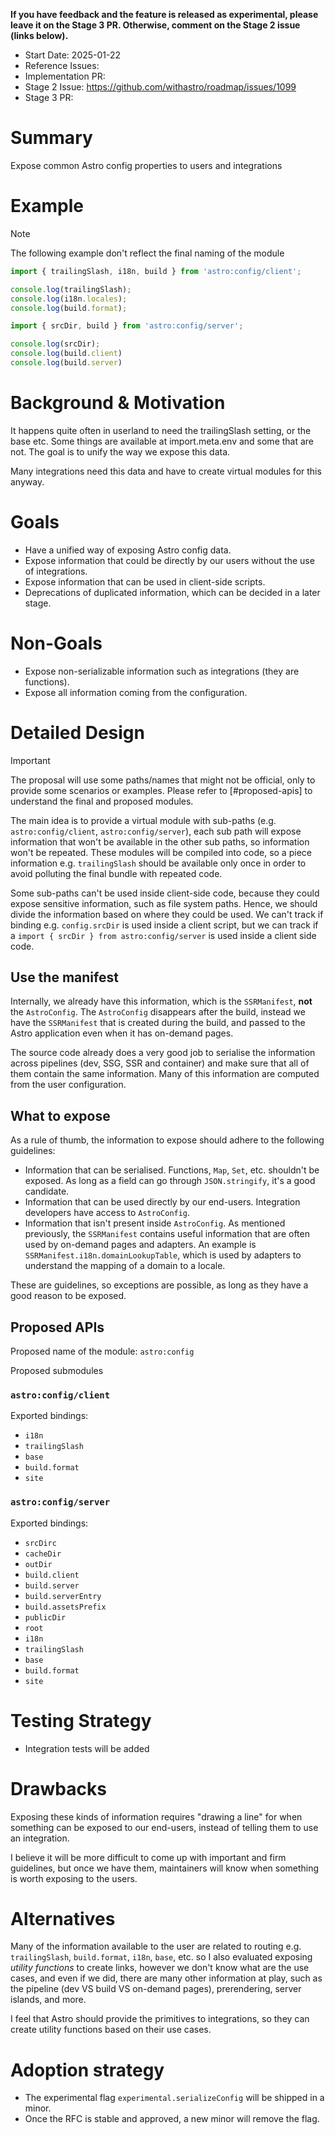 <!--
  Note: You are probably looking for `stage-1--discussion-template.md`!
  This template is reserved for anyone championing an already-approved proposal.

  Community members who would like to propose an idea or feature should begin
  by creating a GitHub Discussion. See the repo README.md for more info.

  To use this template: create a new, empty file in the repo under `proposals/${ID}.md`.
  Replace `${ID}` with the official accepted proposal ID, found in the GitHub Issue
  of the accepted proposal.
-->

**If you have feedback and the feature is released as experimental, please leave it on the Stage 3 PR. Otherwise, comment on the Stage 2 issue (links below).**

- Start Date: 2025-01-22
- Reference Issues: 
- Implementation PR: 
- Stage 2 Issue: https://github.com/withastro/roadmap/issues/1099
- Stage 3 PR:

# Summary

Expose common Astro config properties to users and integrations

# Example

> [!NOTE]
> The following example don't reflect the final naming of the module 

```js
import { trailingSlash, i18n, build } from 'astro:config/client';

console.log(trailingSlash);
console.log(i18n.locales);
console.log(build.format);
```

```js
import { srcDir, build } from 'astro:config/server';

console.log(srcDir);
console.log(build.client)
console.log(build.server)
```

# Background & Motivation

It happens quite often in userland to need the trailingSlash setting, or the base etc. Some things are available at import.meta.env and some that are not. The goal is to unify the way we expose this data.

Many integrations need this data and have to create virtual modules for this anyway.

# Goals

- Have a unified way of exposing Astro config data.
- Expose information that could be directly by our users without the use of integrations.
- Expose information that can be used in client-side scripts.
- Deprecations of duplicated information, which can be decided in a later stage.

# Non-Goals

- Expose non-serializable information such as integrations (they are functions).
- Expose all information coming from the configuration.

# Detailed Design

> [!IMPORTANT]
> The proposal will use some paths/names that might not be official, only to provide some scenarios or examples. Please refer to [#proposed-apis] to understand the final and proposed modules.  

The main idea is to provide a virtual module with sub-paths (e.g. `astro:config/client`, `astro:config/server`), each sub path will expose information that won't be available in the other sub paths, so information won't be repeated. These modules will be compiled into code, so a piece information e.g. `trailingSlash` should be available only once in order to avoid polluting the final bundle with repeated code.

Some sub-paths can't be used inside client-side code, because they could expose sensitive information, such as file system paths. Hence, we should divide the information based on where they could be used. We can't track if binding e.g. `config.srcDir` is used inside a client script, but we can track if a `import { srcDir } from astro:config/server` is used inside a client side code. 

## Use the manifest

Internally, we already have this information, which is the `SSRManifest`, **not** the `AstroConfig`. The `AstroConfig` disappears after the build, instead we have
the `SSRManifest` that is created during the build, and passed to the Astro application even when it has on-demand pages.

The source code already does a very good job to serialise the information across pipelines (dev, SSG, SSR and container) and make sure that all of them contain the same information. Many of this information are computed from the user configuration.

## What to expose

As a rule of thumb, the information to expose should adhere to the following guidelines:
- Information that can be serialised. Functions, `Map`, `Set`, etc. shouldn't be exposed. As long as a field can go through `JSON.stringify`, it's a good candidate. 
- Information that can be used directly by our end-users. Integration developers have access to `AstroConfig`.
- Information that isn't present inside `AstroConfig`. As mentioned previously, the `SSRManifest` contains useful information that are often used by on-demand pages and adapters.
  An example is `SSRManifest.i18n.domainLookupTable`, which is used by adapters to understand the mapping of a domain to a locale.

These are guidelines, so exceptions are possible, as long as they have a good reason to be exposed. 

## Proposed APIs

Proposed name of the module: `astro:config`

Proposed submodules

### `astro:config/client`

Exported bindings:

  - `i18n`
  - `trailingSlash`
  - `base`
  - `build.format`
  - `site`

### `astro:config/server`

Exported bindings:
  - `srcDirc`
  - `cacheDir`
  - `outDir`
  - `build.client`
  - `build.server`
  - `build.serverEntry`
  - `build.assetsPrefix`
  - `publicDir`
  - `root`
  - `i18n`
  - `trailingSlash`
  - `base`
  - `build.format`
  - `site`



# Testing Strategy

- Integration tests will be added

# Drawbacks

Exposing these kinds of information requires "drawing a line" for when something can be exposed to our end-users, instead of telling them to use an integration.

I believe it will be more difficult to come up with important and firm guidelines, but once we have them, maintainers will know when something is worth exposing to the users.

# Alternatives

Many of the information available to the user are related to routing e.g. `trailingSlash`, `build.format`, `i18n`, `base`, etc. 
so I also evaluated exposing *utility functions* to create links, however we don't know what are the use cases, and even if we did, there are many other information at play,
such as the pipeline (dev VS build VS on-demand pages), prerendering, server islands, and more. 

I feel that Astro should provide the primitives to integrations, so they can create utility functions based on their use cases.

# Adoption strategy

- The experimental flag `experimental.serializeConfig` will be shipped in a minor.
- Once the RFC is stable and approved, a new minor will remove the flag.




